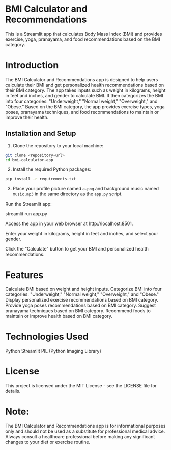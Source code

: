 # BMI Calculator and Recommendations
This is a Streamlit app that calculates Body Mass Index (BMI) and provides exercise, yoga, pranayama, and food recommendations based on the BMI category.

# Introduction
The BMI Calculator and Recommendations app is designed to help users calculate their BMI and get personalized health recommendations based on their BMI category. The app takes inputs such as weight in kilograms, height in feet and inches, and gender to calculate BMI. It then categorizes the BMI into four categories: "Underweight," "Normal weight," "Overweight," and "Obese." Based on the BMI category, the app provides exercise types, yoga poses, pranayama techniques, and food recommendations to maintain or improve their health.

## Installation and Setup

1. Clone the repository to your local machine:

```bash
git clone <repository-url>
cd bmi-calculator-app
```

2. Install the required Python packages:

```bash
pip install -r requirements.txt
```

3. Place your profile picture named `a.png` and background music named `music.mp3` in the same directory as the `app.py` script.

Run the Streamlit app:


streamlit run app.py

Access the app in your web browser at http://localhost:8501.

Enter your weight in kilograms, height in feet and inches, and select your gender.

Click the "Calculate" button to get your BMI and personalized health recommendations.

# Features
Calculate BMI based on weight and height inputs.
Categorize BMI into four categories: "Underweight," "Normal weight," "Overweight," and "Obese."
Display personalized exercise recommendations based on BMI category.
Provide yoga poses recommendations based on BMI category.
Suggest pranayama techniques based on BMI category.
Recommend foods to maintain or improve health based on BMI category.

# Technologies Used
Python
Streamlit
PIL (Python Imaging Library)


# License
This project is licensed under the MIT License - see the LICENSE file for details.

# Note:
The BMI Calculator and Recommendations app is for informational purposes only and should not be used as a substitute for professional medical advice. Always consult a healthcare professional before making any significant changes to your diet or exercise routine.
